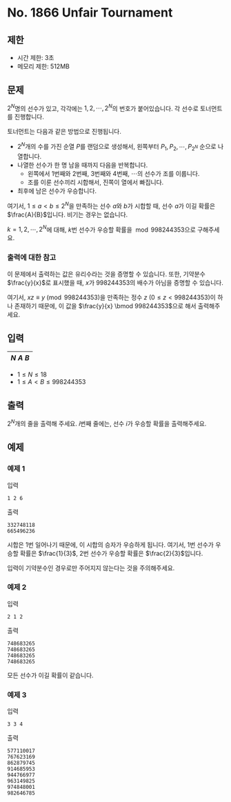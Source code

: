 # No. 1866 Unfair Tournament

## 제한

- 시간 제한: 3초
- 메모리 제한: 512MB

## 문제

$2^N$명의 선수가 있고, 각각에는 $1, 2, \cdots, 2^N$의 번호가 붙어있습니다. 각 선수로 토너먼트를 진행합니다.

토너먼트는 다음과 같은 방법으로 진행됩니다.

- $2^N$개의 수를 가진 순열 $P$를 랜덤으로 생성해서, 왼쪽부터 $P_1, P_2, \cdots, P_{2^N}$ 순으로 나열합니다.
- 나열한 선수가 한 명 남을 때까지 다음을 반복합니다.
  - 왼쪽에서 $1$번째와 $2$번째, $3$번째와 $4$번째, $\cdots$의 선수가 조를 이룹니다.
  - 조를 이룬 선수끼리 시합해서, 진쪽이 열에서 빠집니다.
- 최후에 남은 선수가 우승합니다.

여기서, $1 \le a < b \le 2^N$을 만족하는 선수 $a$와 $b$가 시합할 때, 선수 $a$가 이길 확률은 $\frac{A}{B}$입니다. 비기는 경우는 없습니다.

$k = 1, 2, \cdots, 2^N$에 대해, $k$번 선수가 우승할 확률을 $\bmod 998244353$으로 구해주세요.

### 출력에 대한 참고

이 문제에서 출력하는 값은 유리수라는 것을 증명할 수 있습니다. 또한, 기약분수 $\frac{y}{x}$로 표시했을 때, $x$가 998244353의 배수가 아님을 증명할 수 있습니다.

여기서, $xz \equiv y \pmod {998244353}$을 만족하는 정수 $z$ $(0 \le z < 998244353)$이 하나 존재하기 때문에, 이 값을 $\frac{y}{x} \bmod 998244353$으로 해서 출력해주세요.

## 입력

| $N$ $A$ $B$ |
| :---- |

- $1 \le N \le 18$
- $1 \le A < B \le 998244353$

## 출력

$2^N$개의 줄을 출력해 주세요. $i$번째 줄에는, 선수 $i$가 우승할 확률을 출력해주세요.

## 예제

### 예제 1

입력

```
1 2 6
```

출력

```
332748118
665496236
```

시합은 $1$번 일어나기 때문에, 이 시합의 승자가 우승하게 됩니다. 여기서, $1$번 선수가 우승할 확률은 $\frac{1}{3}$, $2$번 선수가 우승할 확률은 $\frac{2}{3}$입니다.

입력이 기약분수인 경우로만 주어지지 않는다는 것을 주의해주세요.

### 예제 2

입력

```
2 1 2
```

출력

```
748683265
748683265
748683265
748683265
```

모든 선수가 이길 확률이 같습니다.

### 예제 3

입력

```
3 3 4
```

출력

```
577110017
767623169
862879745
914685953
944766977
963149825
974848001
982646785
```